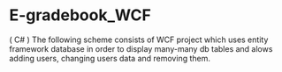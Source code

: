 # E-gradebook_WCF
 ( C# ) The following scheme consists of WCF project which uses entity framework database in order to display many-many db tables and alows adding users, changing users data and removing them.
